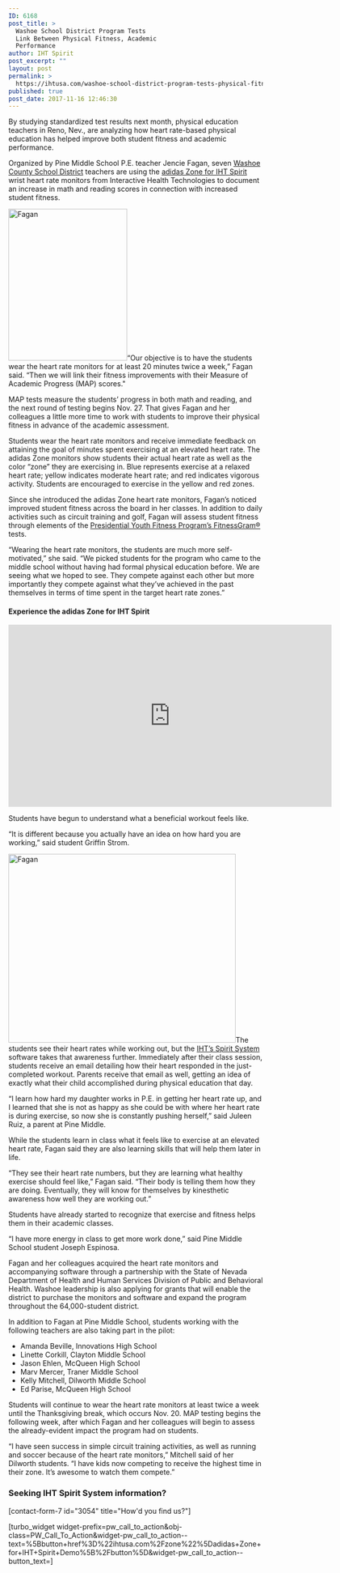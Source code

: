 ```yaml
---
ID: 6168
post_title: >
  Washoe School District Program Tests
  Link Between Physical Fitness, Academic
  Performance
author: IHT Spirit
post_excerpt: ""
layout: post
permalink: >
  https://ihtusa.com/washoe-school-district-program-tests-physical-fitness-academic-performance-link/
published: true
post_date: 2017-11-16 12:46:30
---
```

<span style="font-weight: 400;">By studying standardized test results next month, physical education teachers in Reno, Nev., are analyzing how heart rate-based physical education has helped improve both student fitness and academic performance.</span>

<span style="font-weight: 400;">Organized by Pine Middle School P.E. teacher Jencie Fagan, seven </span><a href="https://www.washoeschools.net/"><span style="font-weight: 400;">Washoe County School District</span></a><span style="font-weight: 400;"> teachers are using the <a href="http://ihtusa.com/zone">adidas Zone for IHT Spirit</a> wrist heart rate monitors from Interactive Health Technologies to document an increase in math and reading scores in connection with increased student fitness.   </span>

<span style="font-weight: 400;"><a href="https://ihtusa.com/wp-content/uploads/2017/11/WASHOE1.jpg"><img class="alignleft size-medium wp-image-6171" src="https://ihtusa.com/wp-content/uploads/2017/11/WASHOE1-235x300.jpg" alt="Fagan" width="235" height="300" /></a>“Our objective is to have the students wear the heart rate monitors for at least 20 minutes twice a week,” Fagan said. “Then we will link their fitness improvements with their Measure of Academic Progress (MAP) scores." </span><!--more-->

<span style="font-weight: 400;">MAP tests measure the students’ progress in both math and reading, and the next round of testing begins Nov. 27. That gives Fagan and her colleagues a little more time to work with students to improve their physical fitness in advance of the academic assessment. </span>

<span style="font-weight: 400;">Students wear the heart rate monitors and receive immediate feedback on attaining the goal of minutes spent exercising at an elevated heart rate. The adidas Zone monitors show students their actual heart rate as well as the color “zone” they are exercising in. Blue represents exercise at a relaxed heart rate; yellow indicates moderate heart rate; and red indicates vigorous activity. Students are encouraged to exercise in the yellow and red zones.</span>

<span style="font-weight: 400;">Since she introduced the adidas Zone heart rate monitors, Fagan’s noticed improved student fitness across the board in her classes. In addition to daily activities such as circuit training and golf, Fagan will assess student fitness through elements of the </span><a href="https://www.pyfp.org/" target="_blank" rel="nofollow noopener"><span style="font-weight: 400;">Presidential Youth Fitness Program’s FitnessGram®</span></a><span style="font-weight: 400;"> tests.</span>

<span style="font-weight: 400;">“Wearing the heart rate monitors, the students are much more self-motivated,” she said. “We picked students for the program who came to the middle school without having had formal physical education before. We are seeing what we hoped to see. They compete against each other but more importantly they compete against what they’ve achieved in the past themselves in terms of time spent in the target heart rate zones.”</span>
<h4>Experience the adidas Zone for IHT Spirit</h4>
<iframe src="https://player.vimeo.com/video/179769093" width="640" height="360" frameborder="0" webkitallowfullscreen mozallowfullscreen allowfullscreen></iframe>


<span style="font-weight: 400;">Students have begun to understand what a beneficial workout feels like.</span>

<span style="font-weight: 400;">“It is different because you actually have an idea on how hard you are working,” said student Griffin Strom.</span>

<span style="font-weight: 400;"><a href="https://ihtusa.com/wp-content/uploads/2017/11/WASHOE6.jpg"><img class="alignright wp-image-6170" src="https://ihtusa.com/wp-content/uploads/2017/11/WASHOE6-300x249.jpg" alt="Fagan" width="450" height="373" /></a>The students see their heart rates while working out, but the </span><a href="https://ihtusa.com/spirit-system/"><span style="font-weight: 400;">IHT’s Spirit System</span></a><span style="font-weight: 400;"> software takes that awareness further. Immediately after their class session, students receive an email detailing how their heart responded in the just-completed workout. Parents receive that email as well, getting an idea of exactly what their child accomplished during physical education that day.</span>

<span style="font-weight: 400;">“I learn how hard my daughter works in P.E. in getting her heart rate up, and I learned that she is not as happy as she could be with where her heart rate is during exercise, so now she is constantly pushing herself,” said Juleen Ruiz, a parent at Pine Middle.</span>

<span style="font-weight: 400;">While the students learn in class what it feels like to exercise at an elevated heart rate, Fagan said they are also learning skills that will help them later in life.</span>

<span style="font-weight: 400;">“They see their heart rate numbers, but they are learning what healthy exercise should feel like,” Fagan said. “Their body is telling them how they are doing. Eventually, they will know for themselves by kinesthetic awareness how well they are working out.”</span>

<span style="font-weight: 400;">Students have already started to recognize that exercise and fitness helps them in their academic classes.</span>

<span style="font-weight: 400;">“I have more energy in class to get more work done,” said Pine Middle School student Joseph Espinosa.</span>

<span style="font-weight: 400;">Fagan and her colleagues acquired the heart rate monitors and accompanying software through a partnership with the State of Nevada Department of Health and Human Services Division of Public and Behavioral Health. Washoe leadership is also applying for grants that will enable the district to purchase the monitors and software and expand the program throughout the 64,000-student district.</span>

<span style="font-weight: 400;">In addition to Fagan at Pine Middle School, students working with the following teachers are also taking part in the pilot:</span>
<ul>
 	<li style="font-weight: 400;"><span style="font-weight: 400;">Amanda Beville, Innovations High School </span></li>
 	<li style="font-weight: 400;"><span style="font-weight: 400;">Linette Corkill, Clayton Middle School</span></li>
 	<li style="font-weight: 400;"><span style="font-weight: 400;">Jason Ehlen, McQueen High School</span></li>
 	<li style="font-weight: 400;"><span style="font-weight: 400;">Marv Mercer, Traner Middle School</span></li>
 	<li style="font-weight: 400;"><span style="font-weight: 400;">Kelly Mitchell, Dilworth Middle School</span></li>
 	<li style="font-weight: 400;"><span style="font-weight: 400;">Ed Parise, McQueen High School</span></li>
</ul>
<span style="font-weight: 400;">Students will continue to wear the heart rate monitors at least twice a week until the Thanksgiving break, which occurs Nov. 20. MAP testing begins the following week, after which Fagan and her colleagues will begin to assess the already-evident impact the program had on students.</span>

<span style="font-weight: 400;">“I have seen success in simple circuit training activities, as well as running and soccer because of the heart rate monitors,” Mitchell said of her Dilworth students. “I have kids now competing to receive the highest time in their zone. It’s awesome to watch them compete.”</span>
<h3 class="article-newsletter-signup">Seeking IHT Spirit System information?</h3>
<p class="article-newsletter-signup">[contact-form-7 id="3054" title="How'd you find us?"]</p>
[turbo_widget widget-prefix=pw_call_to_action&obj-class=PW_Call_To_Action&widget-pw_call_to_action--text=%5Bbutton+href%3D%22ihtusa.com%2Fzone%22%5Dadidas+Zone+for+IHT+Spirit+Demo%5B%2Fbutton%5D&widget-pw_call_to_action--button_text=]